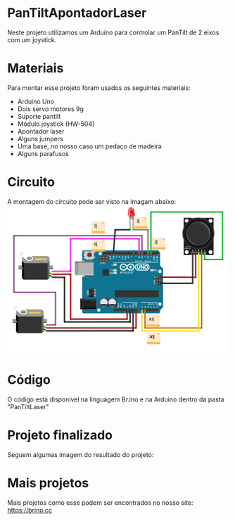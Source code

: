 # PanTiltApontadorLaser
Neste projeto utilizamos um Arduíno para controlar um PanTilt de 2 eixos com um joystick.

# Materiais
Para montar esse projeto foram usados os seguintes materiais:

* Arduino Uno
* Dois servo motores 9g
* Suporte pantilt
* Módulo joystick (HW-504)
* Apontador laser
* Alguns jumpers
* Uma base, no nosso caso um pedaço de madeira
* Alguns parafusos

# Circuito
A montagem do circuito pode ser visto na imagam abaixo:
![Imagem do circuito](https://github.com/BrinoOficial/PanTiltApontadorLaser/blob/master/Circuito.png)

# Código
O código está disponível na linguagem Br.ino e na Arduino dentro da pasta "PanTiltLaser"

# Projeto finalizado
Seguem algumas imagem do resultado do projeto:

# Mais projetos
Mais projetos como esse podem ser encontrados no nosso site: https://brino.cc
